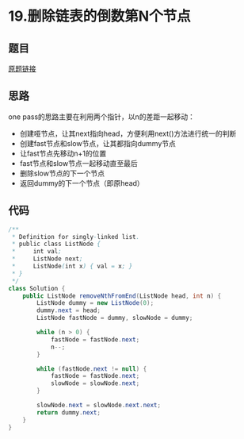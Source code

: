 # 19.删除链表的倒数第N个节点
## 题目
[原题链接](https://leetcode.com/problems/remove-nth-node-from-end-of-list/)

## 思路
one pass的思路主要在利用两个指针，以n的差距一起移动：
* 创建哑节点，让其next指向head，方便利用next()方法进行统一的判断
* 创建fast节点和slow节点，让其都指向dummy节点
* 让fast节点先移动n+1的位置
* fast节点和slow节点一起移动直至最后
* 删除slow节点的下一个节点
* 返回dummy的下一个节点（即原head）


## 代码
```java
/**
 * Definition for singly-linked list.
 * public class ListNode {
 *     int val;
 *     ListNode next;
 *     ListNode(int x) { val = x; }
 * }
 */
class Solution {
    public ListNode removeNthFromEnd(ListNode head, int n) {
        ListNode dummy = new ListNode(0);
        dummy.next = head;
        ListNode fastNode = dummy, slowNode = dummy;

        while (n > 0) {
            fastNode = fastNode.next;
            n--;
        }

        while (fastNode.next != null) {
            fastNode = fastNode.next;
            slowNode = slowNode.next;
        }

        slowNode.next = slowNode.next.next;
        return dummy.next;
    }
}
```